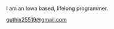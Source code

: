 I am an Iowa based, lifelong programmer.

guthix25519@gmail.com

<!---
guthix25519/guthix25519 is a ✨ special ✨ repository because its `README.md` (this file) appears on your GitHub profile.
You can click the Preview link to take a look at your changes.
--->
